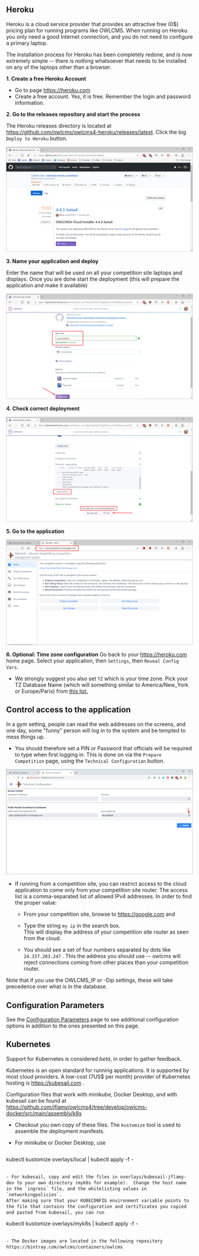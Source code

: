 

## Heroku

Heroku is a cloud service provider that provides an attractive free (0$) pricing plan for running programs like OWLCMS.  When running on Heroku you only need a good Internet connection, and you do not need to configure a primary laptop.

The installation process for Heroku has been completely redone, and is now extremely simple -- there is nothing whatsoever that needs to be installed on any of the laptops other than a browser.

**1. Create a free Heroku Account**

- Go to page https://heroku.com
- Create a free account.  Yes, it is free.  Remember the login and password information.

**2. Go to the releases repository and start the process**

The Heroku releases directory is located at https://github.com/owlcms/owlcms4-heroku/releases/latest.  Click the big `Deploy to Heroku` button.

![010_deployButton](img/Heroku/010_deployButton.png)

**3. Name your application and deploy**

Enter the name that will be used on all your competition site laptops and displays.  Once you are done start the deployment (this will prepare the application and make it available)

![020_selectName](img/Heroku/020_selectName.png)

**4. Check correct deployment**

![030_deployApp](img/Heroku/030_deployApp.png)

**5. Go to the application**

![040_success](img/Heroku/040_success.png)

**6. Optional: Time zone configuration**
Go back to your https://heroku.com home page.  Select your application, then `Settings`, then `Reveal Config Vars`.

- We strongly suggest you also set `TZ` which is your time zone.   Pick your TZ Database Name (which will something similar to America/New_York or Europe/Paris) from [this list.](https://en.wikipedia.org/wiki/List_of_tz_database_time_zones) 

## Control access to the application

In a gym setting, people can read the web addresses on the screens, and one day, some "funny" person will log in to the system and be tempted to mess things up.
- You should therefore set a PIN or Password that officials will be required to type when first logging in.  This is done on via the `Prepare Competition` page, using the `Technical Configuration` button.

![051_editURL](img/PublicResults/051_editURL.png)

- If running from a competition site, you can restrict access to the cloud application to come only from your competition site router. The access list is a comma-separated list of allowed IPv4 addresses.   In order to find the proper value:

  - From your competition site, browse to https://google.com and 
  
  - Type the string  `my ip`  in the search box.  
    This will display the address of your competition site router as seen from the cloud.  
    
  - You should see a set of four numbers separated by dots like `24.157.203.247`  . This the address you should use -- owlcms will reject connections coming from other places than your competition router. 
  

Note that if you use the OWLCMS_IP or -Dip settings, these will take precedence over what is in the database.

## Configuration Parameters

See the [Configuration Parameters](./Configuration.md ':include') page to see additional configuration options in addition to the ones presented on this page.



## Kubernetes

Support for Kubernetes is considered *beta*, in order to gather feedback.

Kubernetes is an open standard for running applications.  It is supported by most cloud providers. A low-cost (7US$ per month) provider of Kubernetes hosting is https://kubesail.com .

Configuration files that work with minikube, Docker Desktop, and with kubesail can be found at https://github.com/jflamy/owlcms4/tree/develop/owlcms-docker/src/main/assembly/k8s 

- Checkout you own copy of these files.  The `kustomize` tool is used to assemble the deployment manifests.
  
- For minikube or Docker Desktop, use
  
  ```
kubectl kustomize overlays/local | kubectl apply -f -
  ```

- For kubesail, copy and edit the files in overlays/kubesail-jflamy-dev to your own directory (myk8s for example).  Change the host name in the `ingress` file, and the whitelisting values in `networkingpolicies`.
  After making sure that your KUBECONFIG environment variable points to the file that contains the configuration and certificates you copied and pasted from kubesail, you can run

```
  kubectl kustomize overlays/myk8s | kubectl apply -f -
```

- The Docker images are located in the following repository https://bintray.com/owlcms/containers/owlcms 
  
  ```
  
  ```
